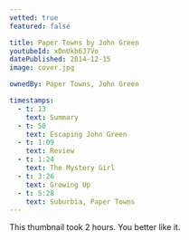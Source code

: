 ```yaml
---
vetted: true
featured: false

title: Paper Towns by John Green
youtubeId: xDnUkb6J7Vo
datePublished: 2014-12-15
image: cover.jpg

ownedBy: Paper Towns, John Green

timestamps:
  - t: 13
    text: Summary
  - t: 50
    text: Escaping John Green
  - t: 1:09
    text: Review
  - t: 1:24
    text: The Mystery Girl
  - t: 3:26
    text: Growing Up
  - t: 5:28
    text: Suburbia, Paper Towns
---
```


This thumbnail took 2 hours. You better like it.
